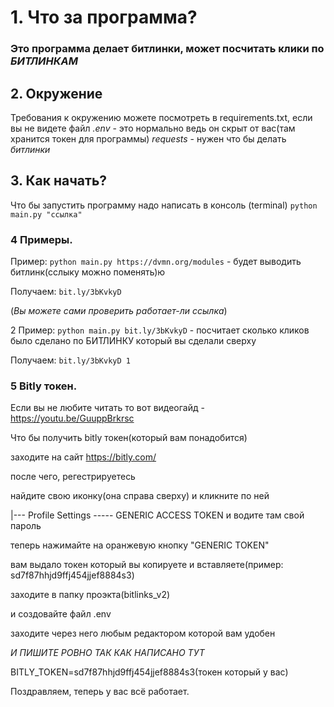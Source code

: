 # 1. Что за программа? 
   ### Это программа делает битлинки, может посчитать клики по **_БИТЛИНКАМ_**

## 2. Окружение
   Требования к окружению можете посмотреть в requirements.txt, если вы не видете файл *.env* - это нормально ведь он скрыт от вас(там хранится токен для программы) *requests* - нужен что бы делать _битлинки_

## 3. Как начать?
   Что бы запустить программу надо написать в консоль (terminal) `python main.py "ссылка"`

### 4 Примеры.
   Пример: `python main.py https://dvmn.org/modules` - будет выводить битлинк(сслыку можно поменять)ю

   Получаем: `bit.ly/3bKvkyD`

   (_Вы можете сами проверить работает-ли ссылка_)

   2 Пример: `python main.py bit.ly/3bKvkyD` - посчитает сколько кликов было сделано по БИТЛИНКУ который вы сделали сверху

   Получаем: `bit.ly/3bKvkyD
   1`
### 5 Bitly токен.

   Если вы не любите читать то вот видеогайд - https://youtu.be/GuuppBrkrsc
   

   Что бы получить bitly токен(который вам понадобится)
   
   заходите на сайт https://bitly.com/

   после чего, регестрируетесь 

   найдите свою иконку(она справа сверху) и кликните по ней
   
   |--- Profile Settings ----- GENERIC ACCESS TOKEN и водите там свой пароль
   
   теперь нажимайте на оранжевую кнопку "GENERIC TOKEN"
   
   вам выдало токен который вы копируете и вставляете(пример: sd7f87hhjd9ffj454jjef8884s3)
   
   заходите в папку проэкта(bitlinks_v2)

   и создовайте файл .env

   заходите через него любым редактором которой вам удобен

   *И ПИШИТЕ РОВНО ТАК КАК НАПИСАНО ТУТ*
   
   BITLY_TOKEN=sd7f87hhjd9ffj454jjef8884s3(токен который у вас)
   
   Поздравляем, теперь у вас всё работает.
